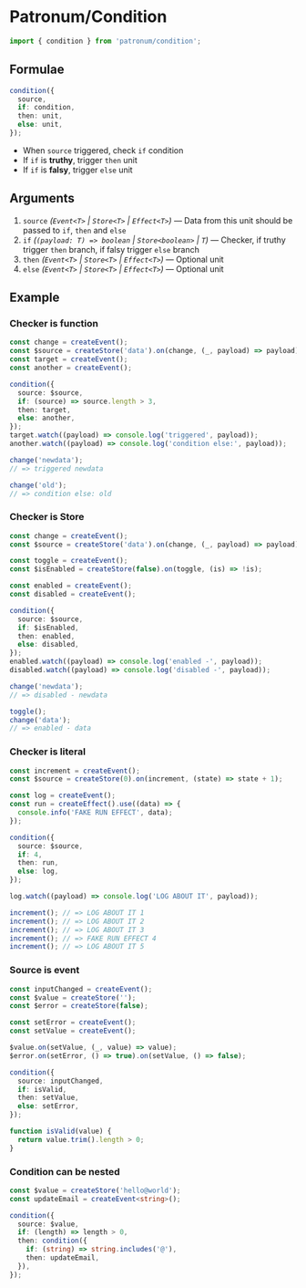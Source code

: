 # Patronum/Condition

```ts
import { condition } from 'patronum/condition';
```

## Formulae

```ts
condition({
  source,
  if: condition,
  then: unit,
  else: unit,
});
```

- When `source` triggered, check `if` condition
- If `if` is **truthy**, trigger `then` unit
- If `if` is **falsy**, trigger `else` unit

## Arguments

1. `source` _(`Event<T>` | `Store<T>` | `Effect<T>`)_ — Data from this unit should be passed to `if`, `then` and `else`
1. `if` _(`(payload: T) => boolean` | `Store<boolean>` | `T`)_ — Checker, if truthy trigger `then` branch, if falsy trigger `else` branch
1. `then` _(`Event<T>` | `Store<T>` | `Effect<T>`)_ — Optional unit
1. `else` _(`Event<T>` | `Store<T>` | `Effect<T>`)_ — Optional unit

## Example

### Checker is function

```ts
const change = createEvent();
const $source = createStore('data').on(change, (_, payload) => payload);
const target = createEvent();
const another = createEvent();

condition({
  source: $source,
  if: (source) => source.length > 3,
  then: target,
  else: another,
});
target.watch((payload) => console.log('triggered', payload));
another.watch((payload) => console.log('condition else:', payload));

change('newdata');
// => triggered newdata

change('old');
// => condition else: old
```

### Checker is Store

```ts
const change = createEvent();
const $source = createStore('data').on(change, (_, payload) => payload);

const toggle = createEvent();
const $isEnabled = createStore(false).on(toggle, (is) => !is);

const enabled = createEvent();
const disabled = createEvent();

condition({
  source: $source,
  if: $isEnabled,
  then: enabled,
  else: disabled,
});
enabled.watch((payload) => console.log('enabled -', payload));
disabled.watch((payload) => console.log('disabled -', payload));

change('newdata');
// => disabled - newdata

toggle();
change('data');
// => enabled - data
```

### Checker is literal

```ts
const increment = createEvent();
const $source = createStore(0).on(increment, (state) => state + 1);

const log = createEvent();
const run = createEffect().use((data) => {
  console.info('FAKE RUN EFFECT', data);
});

condition({
  source: $source,
  if: 4,
  then: run,
  else: log,
});

log.watch((payload) => console.log('LOG ABOUT IT', payload));

increment(); // => LOG ABOUT IT 1
increment(); // => LOG ABOUT IT 2
increment(); // => LOG ABOUT IT 3
increment(); // => FAKE RUN EFFECT 4
increment(); // => LOG ABOUT IT 5
```

### Source is event

```ts
const inputChanged = createEvent();
const $value = createStore('');
const $error = createStore(false);

const setError = createEvent();
const setValue = createEvent();

$value.on(setValue, (_, value) => value);
$error.on(setError, () => true).on(setValue, () => false);

condition({
  source: inputChanged,
  if: isValid,
  then: setValue,
  else: setError,
});

function isValid(value) {
  return value.trim().length > 0;
}
```

### Condition can be nested

```ts
const $value = createStore('hello@world');
const updateEmail = createEvent<string>();

condition({
  source: $value,
  if: (length) => length > 0,
  then: condition({
    if: (string) => string.includes('@'),
    then: updateEmail,
  }),
});
```
